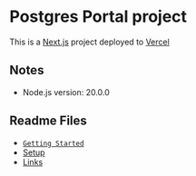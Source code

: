 # Postgres Portal project

This is a [Next.js](https://nextjs.org/) project deployed to [Vercel](https://vercel.com/)

## Notes

- Node.js version: 20.0.0

## Readme Files

- [`Getting Started`](./README/README-GETTING-STARTED.md)
- [Setup](./README/README-SETUP.md)
- [Links](./README/README-LINKS.md)
